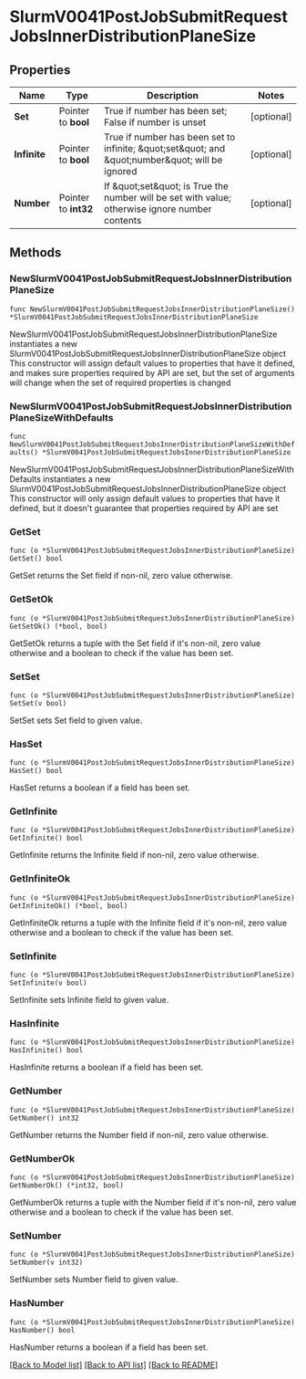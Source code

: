 # SlurmV0041PostJobSubmitRequestJobsInnerDistributionPlaneSize

## Properties

Name | Type | Description | Notes
------------ | ------------- | ------------- | -------------
**Set** | Pointer to **bool** | True if number has been set; False if number is unset | [optional] 
**Infinite** | Pointer to **bool** | True if number has been set to infinite; \&quot;set\&quot; and \&quot;number\&quot; will be ignored | [optional] 
**Number** | Pointer to **int32** | If \&quot;set\&quot; is True the number will be set with value; otherwise ignore number contents | [optional] 

## Methods

### NewSlurmV0041PostJobSubmitRequestJobsInnerDistributionPlaneSize

`func NewSlurmV0041PostJobSubmitRequestJobsInnerDistributionPlaneSize() *SlurmV0041PostJobSubmitRequestJobsInnerDistributionPlaneSize`

NewSlurmV0041PostJobSubmitRequestJobsInnerDistributionPlaneSize instantiates a new SlurmV0041PostJobSubmitRequestJobsInnerDistributionPlaneSize object
This constructor will assign default values to properties that have it defined,
and makes sure properties required by API are set, but the set of arguments
will change when the set of required properties is changed

### NewSlurmV0041PostJobSubmitRequestJobsInnerDistributionPlaneSizeWithDefaults

`func NewSlurmV0041PostJobSubmitRequestJobsInnerDistributionPlaneSizeWithDefaults() *SlurmV0041PostJobSubmitRequestJobsInnerDistributionPlaneSize`

NewSlurmV0041PostJobSubmitRequestJobsInnerDistributionPlaneSizeWithDefaults instantiates a new SlurmV0041PostJobSubmitRequestJobsInnerDistributionPlaneSize object
This constructor will only assign default values to properties that have it defined,
but it doesn't guarantee that properties required by API are set

### GetSet

`func (o *SlurmV0041PostJobSubmitRequestJobsInnerDistributionPlaneSize) GetSet() bool`

GetSet returns the Set field if non-nil, zero value otherwise.

### GetSetOk

`func (o *SlurmV0041PostJobSubmitRequestJobsInnerDistributionPlaneSize) GetSetOk() (*bool, bool)`

GetSetOk returns a tuple with the Set field if it's non-nil, zero value otherwise
and a boolean to check if the value has been set.

### SetSet

`func (o *SlurmV0041PostJobSubmitRequestJobsInnerDistributionPlaneSize) SetSet(v bool)`

SetSet sets Set field to given value.

### HasSet

`func (o *SlurmV0041PostJobSubmitRequestJobsInnerDistributionPlaneSize) HasSet() bool`

HasSet returns a boolean if a field has been set.

### GetInfinite

`func (o *SlurmV0041PostJobSubmitRequestJobsInnerDistributionPlaneSize) GetInfinite() bool`

GetInfinite returns the Infinite field if non-nil, zero value otherwise.

### GetInfiniteOk

`func (o *SlurmV0041PostJobSubmitRequestJobsInnerDistributionPlaneSize) GetInfiniteOk() (*bool, bool)`

GetInfiniteOk returns a tuple with the Infinite field if it's non-nil, zero value otherwise
and a boolean to check if the value has been set.

### SetInfinite

`func (o *SlurmV0041PostJobSubmitRequestJobsInnerDistributionPlaneSize) SetInfinite(v bool)`

SetInfinite sets Infinite field to given value.

### HasInfinite

`func (o *SlurmV0041PostJobSubmitRequestJobsInnerDistributionPlaneSize) HasInfinite() bool`

HasInfinite returns a boolean if a field has been set.

### GetNumber

`func (o *SlurmV0041PostJobSubmitRequestJobsInnerDistributionPlaneSize) GetNumber() int32`

GetNumber returns the Number field if non-nil, zero value otherwise.

### GetNumberOk

`func (o *SlurmV0041PostJobSubmitRequestJobsInnerDistributionPlaneSize) GetNumberOk() (*int32, bool)`

GetNumberOk returns a tuple with the Number field if it's non-nil, zero value otherwise
and a boolean to check if the value has been set.

### SetNumber

`func (o *SlurmV0041PostJobSubmitRequestJobsInnerDistributionPlaneSize) SetNumber(v int32)`

SetNumber sets Number field to given value.

### HasNumber

`func (o *SlurmV0041PostJobSubmitRequestJobsInnerDistributionPlaneSize) HasNumber() bool`

HasNumber returns a boolean if a field has been set.


[[Back to Model list]](../README.md#documentation-for-models) [[Back to API list]](../README.md#documentation-for-api-endpoints) [[Back to README]](../README.md)


